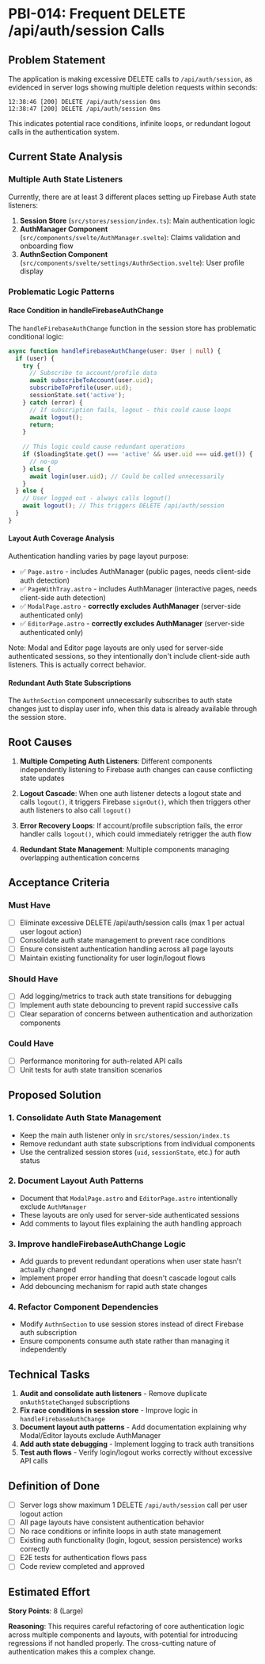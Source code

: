 # PBI-014: Frequent DELETE /api/auth/session Calls

## Problem Statement

The application is making excessive DELETE calls to `/api/auth/session`, as evidenced in server logs showing multiple deletion requests within seconds:

```
12:38:46 [200] DELETE /api/auth/session 0ms
12:38:47 [200] DELETE /api/auth/session 0ms
```

This indicates potential race conditions, infinite loops, or redundant logout calls in the authentication system.

## Current State Analysis

### Multiple Auth State Listeners

Currently, there are at least 3 different places setting up Firebase Auth state listeners:

1. **Session Store** (`src/stores/session/index.ts`): Main authentication logic
2. **AuthManager Component** (`src/components/svelte/AuthManager.svelte`): Claims validation and onboarding flow
3. **AuthnSection Component** (`src/components/svelte/settings/AuthnSection.svelte`): User profile display

### Problematic Logic Patterns

#### Race Condition in handleFirebaseAuthChange

The `handleFirebaseAuthChange` function in the session store has problematic conditional logic:

```typescript
async function handleFirebaseAuthChange(user: User | null) {
  if (user) {
    try {
      // Subscribe to account/profile data
      await subscribeToAccount(user.uid);
      subscribeToProfile(user.uid);
      sessionState.set('active');
    } catch (error) {
      // If subscription fails, logout - this could cause loops
      await logout();
      return;
    }
    
    // This logic could cause redundant operations
    if ($loadingState.get() === 'active' && user.uid === uid.get()) {
      // no-op
    } else {
      await login(user.uid); // Could be called unnecessarily
    }
  } else {
    // User logged out - always calls logout()
    await logout(); // This triggers DELETE /api/auth/session
  }
}
```

#### Layout Auth Coverage Analysis

Authentication handling varies by page layout purpose:
- ✅ `Page.astro` - includes AuthManager (public pages, needs client-side auth detection)
- ✅ `PageWithTray.astro` - includes AuthManager (interactive pages, needs client-side auth detection)  
- ✅ `ModalPage.astro` - **correctly excludes AuthManager** (server-side authenticated only)
- ✅ `EditorPage.astro` - **correctly excludes AuthManager** (server-side authenticated only)

Note: Modal and Editor page layouts are only used for server-side authenticated sessions, so they intentionally don't include client-side auth listeners. This is actually correct behavior.

#### Redundant Auth State Subscriptions

The `AuthnSection` component unnecessarily subscribes to auth state changes just to display user info, when this data is already available through the session store.

## Root Causes

1. **Multiple Competing Auth Listeners**: Different components independently listening to Firebase auth changes can cause conflicting state updates

2. **Logout Cascade**: When one auth listener detects a logout state and calls `logout()`, it triggers Firebase `signOut()`, which then triggers other auth listeners to also call `logout()`

3. **Error Recovery Loops**: If account/profile subscription fails, the error handler calls `logout()`, which could immediately retrigger the auth flow

4. **Redundant State Management**: Multiple components managing overlapping authentication concerns

## Acceptance Criteria

### Must Have
- [ ] Eliminate excessive DELETE /api/auth/session calls (max 1 per actual user logout action)
- [ ] Consolidate auth state management to prevent race conditions
- [ ] Ensure consistent authentication handling across all page layouts
- [ ] Maintain existing functionality for user login/logout flows

### Should Have  
- [ ] Add logging/metrics to track auth state transitions for debugging
- [ ] Implement auth state debouncing to prevent rapid successive calls
- [ ] Clear separation of concerns between authentication and authorization components

### Could Have
- [ ] Performance monitoring for auth-related API calls
- [ ] Unit tests for auth state transition scenarios

## Proposed Solution

### 1. Consolidate Auth State Management
- Keep the main auth listener only in `src/stores/session/index.ts`
- Remove redundant auth state subscriptions from individual components
- Use the centralized session stores (`uid`, `sessionState`, etc.) for auth status

### 2. Document Layout Auth Patterns
- Document that `ModalPage.astro` and `EditorPage.astro` intentionally exclude `AuthManager`
- These layouts are only used for server-side authenticated sessions
- Add comments to layout files explaining the auth handling approach

### 3. Improve handleFirebaseAuthChange Logic
- Add guards to prevent redundant operations when user state hasn't actually changed
- Implement proper error handling that doesn't cascade logout calls
- Add debouncing mechanism for rapid auth state changes

### 4. Refactor Component Dependencies
- Modify `AuthnSection` to use session stores instead of direct Firebase auth subscription
- Ensure components consume auth state rather than managing it independently

## Technical Tasks

1. **Audit and consolidate auth listeners** - Remove duplicate `onAuthStateChanged` subscriptions
2. **Fix race conditions in session store** - Improve logic in `handleFirebaseAuthChange` 
3. **Document layout auth patterns** - Add documentation explaining why Modal/Editor layouts exclude AuthManager
4. **Add auth state debugging** - Implement logging to track auth transitions
5. **Test auth flows** - Verify login/logout works correctly without excessive API calls

## Definition of Done

- [ ] Server logs show maximum 1 DELETE `/api/auth/session` call per user logout action
- [ ] All page layouts have consistent authentication behavior  
- [ ] No race conditions or infinite loops in auth state management
- [ ] Existing auth functionality (login, logout, session persistence) works correctly
- [ ] E2E tests for authentication flows pass
- [ ] Code review completed and approved

## Estimated Effort

**Story Points**: 8 (Large)

**Reasoning**: This requires careful refactoring of core authentication logic across multiple components and layouts, with potential for introducing regressions if not handled properly. The cross-cutting nature of authentication makes this a complex change.
